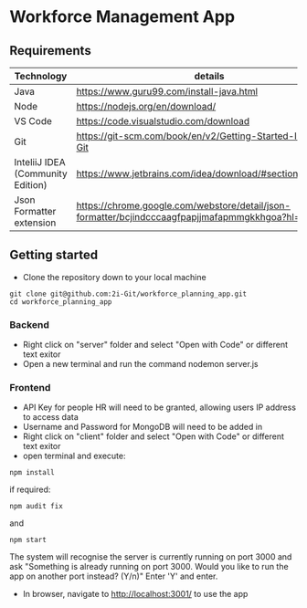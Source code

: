 # Workforce Management App 

## Requirements

| Technology | details |
| ------ | ------ |
| Java | https://www.guru99.com/install-java.html
| Node | https://nodejs.org/en/download/
| VS Code | https://code.visualstudio.com/download
| Git | https://git-scm.com/book/en/v2/Getting-Started-Installing-Git
| InteliiJ IDEA (Community Edition)| https://www.jetbrains.com/idea/download/#section=windows
| Json Formatter extension| https://chrome.google.com/webstore/detail/json-formatter/bcjindcccaagfpapjjmafapmmgkkhgoa?hl=en

## Getting started

- Clone the repository down to your local machine
 ```ssh
git clone git@github.com:2i-Git/workforce_planning_app.git 
cd workforce_planning_app
```

### Backend

- Right click on "server" folder and select "Open with Code" or different text exitor
- Open a new terminal and run the command nodemon server.js

### Frontend

- API Key for people HR will need to be granted, allowing users IP address to access data
- Username and Password for MongoDB will need to be added in
- Right click on "client" folder and select "Open with Code" or different text exitor
- open terminal and execute:
```ssh
npm install
```
if required: 
``` ssh
npm audit fix
```
and
``` ssh
npm start
```
The system will recognise the server is currently running on port 3000 and ask "Something is already running on port 3000. Would you like to run the app on another port instead? (Y/n)" Enter 'Y' and enter.
- In browser, navigate to [http://localhost:3001/](http://localhost:3000/) to use the app
